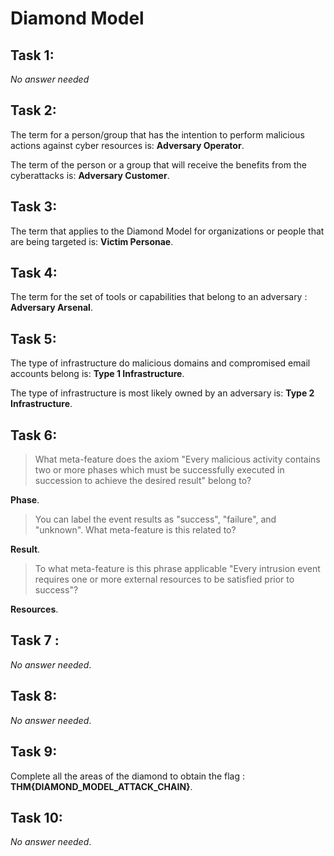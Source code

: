 # Diamond Model

## Task 1:

*No answer needed*

## Task 2:

The term for a person/group that has the intention to perform malicious actions against cyber resources is: **Adversary Operator**.

The term of the person or a group that will receive the benefits from the cyberattacks is: **Adversary Customer**.

## Task 3:

The term that applies to the Diamond Model for organizations or people that are being targeted is: **Victim Personae**.

## Task 4:

The term for the set of tools or capabilities that belong to an adversary : **Adversary Arsenal**.

## Task 5:

The type of infrastructure do malicious domains and compromised email accounts belong is: **Type 1 Infrastructure**.

The type of infrastructure is most likely owned by an adversary is: **Type 2 Infrastructure**.

## Task 6:

> What meta-feature does the axiom "Every malicious activity contains two or more phases which must be successfully executed in succession to achieve the desired result" belong to?

**Phase**.

> You can label the event results as "success", "failure", and "unknown". What meta-feature is this related to? 

**Result**.

> To what meta-feature is this phrase applicable "Every intrusion event requires one or more external resources to be satisfied prior to success"? 

**Resources**.

## Task 7 :

*No answer needed*.

## Task 8:

*No answer needed*.

## Task 9:

Complete all the areas of the diamond to obtain the flag : **THM{DIAMOND_MODEL_ATTACK_CHAIN}**.

## Task 10:

*No answer needed*.
